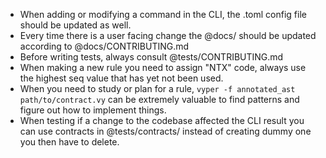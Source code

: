 - When adding or modifying a command in the CLI, the .toml config file should be updated as well.
- Every time there is a user facing change the @docs/ should be updated according to @docs/CONTRIBUTING.md
- Before writing tests, always consult @tests/CONTRIBUTING.md
- When making a new rule you need to assign "NTX<seq>" code, always use the highest seq value that has yet not been used.
- When you need to study or plan for a rule, `vyper -f annotated_ast path/to/contract.vy` can be extremely valuable to find patterns and figure out how to implement things.
- When testing if a change to the codebase affected the CLI result you can use contracts in @tests/contracts/ instead of creating dummy one you then have to delete.
